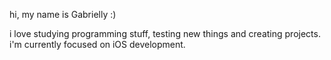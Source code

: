 hi, my name is Gabrielly :)

i love studying programming stuff, testing new things and creating projects. i'm currently focused on iOS development.

<!--
### Hi, I'm Gabrielly. 👋 

- I'm learning mobile development, focusing on 🍎 iOS (mainly Swift).

    ```swift
  let gabs: [String: Any] = [ "code": ["Swift", "UIKit", "SwiftUI"],
                             "currentFocus": "learning mobile with Swift"]
  ```

**doaard/doaard** is a ✨ _special_ ✨ repository because its `README.md` (this file) appears on your GitHub profile.

Here are some ideas to get you started:

- 🔭 I’m currently working on ...
- 🌱 I’m currently learning ...
- 👯 I’m looking to collaborate on ...
- 🤔 I’m looking for help with ...
- 💬 Ask me about ...
- 📫 How to reach me: ...
- 😄 Pronouns: ...
- ⚡ Fun fact: ...

-->
